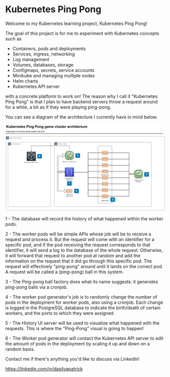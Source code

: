 Kubernetes Ping Pong
====================

Welcome to my Kubernetes learning project, Kubernetes Ping Pong!

The goal of this project is for me to experiment with Kubernetes concepts such as

- Containers, pods and deployments
- Services, ingress, networking
- Log management
- Volumes, databases, storage
- Configmaps, secrets, service accounts
- Minikube and managing multiple nodes
- Helm charts
- Kubernetes API server

with a concrete platform to work on! The reason why I call it "Kubernetes Ping Pong" is that I plan to have backend servers throw a request around for a while, a bit as if they were playing ping-pong.

You can see a diagram of the architecture I currently have in mind below. 

![system architecture diagram](./system-architecture.jpg)

1 - The database will record the history of what happened within the worker pods.

2 - The worker pods will be simple APIs whose job will be to receive a request and process it. But the request will come with an identifier for a specific pod, and if the pod receiving the request corresponds to that identifier, it will send a log to the database of the whole request. Otherwise, it will forward that request to another pod at random and add the information on the request that it did go through this specific pod. The request will effectively "ping-pong" around until it lands on the correct pod. A request will be called a (ping-pong) ball in this system.

3 - The Ping-pong ball factory does what its name suggests: it generates ping-pong balls via a cronjob.

4 - The worker pod generator's job is to randomly change the number of pods in the deployment for worker pods, also using a cronjob. Each change is logged in the PostgreSQL database to indicate the birth/death of certain workers, and the ports to which they were assigned.

5 - The History UI server will be used to visualize what happened with the requests. This is where the "Ping-Pong" visual is going to happen!

6 - The Worker pod generator will contact the Kubernetes API server to edit the amount of pods in the deployment by scaling it up and down on a random basis.

Contact me if there's anything you'd like to discuss via LinkedIn!

https://linkedin.com/in/dasilvapatrick